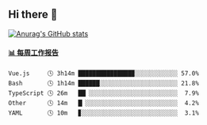 ## Hi there 👋

[![Anurag's GitHub stats](https://github-readme-stats.vercel.app/api?username=OriLight152)](https://github.com/anuraghazra/github-readme-stats)

<!--
**OriLight152/OriLight152** is a ✨ _special_ ✨ repository because its `README.md` (this file) appears on your GitHub profile.

Here are some ideas to get you started:

- 🔭 I’m currently working on ...
- 🌱 I’m currently learning ...
- 👯 I’m looking to collaborate on ...
- 🤔 I’m looking for help with ...
- 💬 Ask me about ...
- 📫 How to reach me: ...
- 😄 Pronouns: ...
- ⚡ Fun fact: ...
-->

<!-- waka-box start -->
#### <a href="https://gist.github.com/92c8d5b388768c10efcba86e82b7c4fb" target="_blank">📊 每周工作报告</a>
```text
Vue.js     🕓 3h14m ███████████████▉░░░░░░░░░░░░ 57.0%
Bash       🕓 1h14m ██████░░░░░░░░░░░░░░░░░░░░░░ 21.8%
TypeScript 🕓 26m   ██▏░░░░░░░░░░░░░░░░░░░░░░░░░  7.9%
Other      🕓 14m   █▏░░░░░░░░░░░░░░░░░░░░░░░░░░  4.2%
YAML       🕓 10m   ▊░░░░░░░░░░░░░░░░░░░░░░░░░░░  3.1%
```
<!-- Powered by https://github.com/journey-ad/waka-box-go . -->
<!-- waka-box end -->
